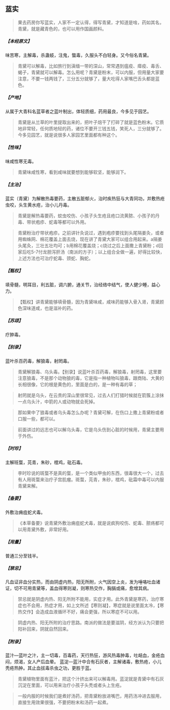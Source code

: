 ## 蓝实

> 果去药房你写蓝实，人家不一定认得，得写青黛，才知道是啥，药如其名，青黛，就是藏青色的，也可以用作国画颜料。

##### 【本经原文】
味苦寒，主解毒，杀蛊蚑，注鬼，螫毒，久服头不白轻身。又今俗名青黛。

> 青黛可以解毒，比如旅行到滇缅一带的深山，常常遇到瘟疫、瘴疫、毒舌、蝎子，青黛就可以解毒。怎么用呢？青黛是粉末，可以内服，但用量大家要注意，不要一钱两钱了，三分五分就够了，量大吃得人家嘴巴舌头都是蓝色。

##### 【产地】
从属于大青科名蓝草者之蓝叶制出，体轻质细，药用最良，今多见于园艺。

> 青黛是从兰草的叶里提取出来的，把叶子焙干了打碎了就是蓝色粉末。它质地非常轻，任何质地轻的药，诸位不要开三钱五钱，笑死人，三分就够了。今多见园艺，就是说很多人家园艺里面都有种这个。

##### 【性味】
味咸性寒无毒。

> 青黛味咸性寒，看到咸味就要想到能够软坚，能够润下。

##### 【主治】
蓝实（青黛）为解散热毒要药，主散五脏郁火，治时疾热狂与大青同功，并敷热疮虫咬，头生黄水疮，治小儿丹毒。

> 青黛是解热毒要药，蚊虫咬伤、小孩子头生疮且疮口流黄脓、小孩子的丹毒、带状疱疹、蛇毒等都可以外用。

> 青黛粉治疗带状疱疹。之前讲针灸说过，遇到疱疹要找到头尾隔姜灸，或者用蜘蛛网、棉花覆盖上面去烧，现在讲了青黛大家可以组合用起来。‍‍‍‍‍‍‍‍‍a隔姜头尾灸，三壮五壮均可；‍b用棉花覆盖烧；c烧过之后上面撒上青黛粉；‍‍‍‍‍‍‍‍d回家后吃5-7付龙胆泻肝汤（南派的方子）；以上组合全做一遍，好得比较快，上述方法也可治疗蛇毒、颈蛇、胸蛇。

##### 【甄权】
填骨髓，明耳目，利五脏，调六腑，通关节，治经络中结气，使人健少睡，益心力。

> 【甄权】讲青黛能够填骨髓，因为青黛味咸，咸味药能够入骨入肾，青黛颜色深味道咸，也是滋补的药。

##### 【苏颂】
疗肿毒。
##### 【别录】
蓝叶杀百药毒，解狼毒，射罔毒。

> 青黛解狼毒、乌头毒。【别录】说蓝叶杀百药毒，解狼毒，射罔毒，这里要注意狼毒，不是那个动物狼的毒，它是指一种植物叫狼毒，跟商陆、大黄的长相很像，它的根是黄色的，里面是白的，是一种有毒的草；

> 射罔就是乌头，在云贵的深山里很常见，过去人们打猎时候就在箭簇上涂抹一点乌头汁，中箭的人或动物就会死掉。

> 那如果中了狼毒或者乌头毒怎么办呢？青黛可解，在伤口上撒上青黛粉或者口服一些，都可以。

> 前面讲过的远志也可以解乌头毒，它是乌头伤到心脏的时候用，青黛主要用于外伤。

##### 【时珍】
主解班蝥，芫青，朱砂，橒鸡，砒石毒。

> 李时珍说的斑蝥不是真的蝥，是一个类似甲虫的东西，很毒很大一个，过去有人用斑蝥来治疗子宫肌瘤。斑蝥，芫青，朱砂，橒鸡，砒霜中毒可以内服青黛来解。

##### 【备要】
外敷治痈疽蛇犬毒。

> 《本草备要》说青黛外敷治痈疽蛇犬毒，就是说疯狗咬伤、蛇毒、脓疡都可以用青黛外敷，非常好用。

##### 【用量】
普通三分至钱半。
##### 【禁忌】
凡血证非血分实热，而由阴虚内热，阳无所附，火气因空上炎，发为唾咯吐血诸证，切不可用青黛等，盖血得寒则凝，则寒热交作，胸膈或痛，愈增其病。

> 禁忌就是阴虚内热、阳无所附不能用，实症才用。此外青黛是寒药，治疗寒症也不会用，热症才用，如上文所述【寒则凝】，寒症就是说里面太冷，【寒热交作】会造成血液循环不好，痛会更强，所以寒症不可以用。

> 阴虚内热、阳无所附的治疗思路。南派的做法是要滋阴，经方派认为只要把阳补回来，阴就自然回来。

##### 【附录】
蓝汁—蓝叶之汁，主一切毒，百毒药，天行热狂，游风热毒肿毒，吐衄血，金疮血闷，烦渴，女人产后血晕。
蓝淀—蓝汁中合有石灰者，主解诸毒，敷热疮，小儿秃疮热肿。其止血拔毒杀虫之功，更胜于蓝。

>  青黛植物里面有蓝汁，把这个汁挤出来可以解毒用。蓝淀就是青黛中有石灰沉淀在里面，可以用来治疗小孩子头秃或者头上生疮。

> 一般内服的时候我们是煮好汤药，把青黛粉放进嘴巴，用药汤冲进去服用，直接生用效果很强，不要把粉末和汤药一起煮。